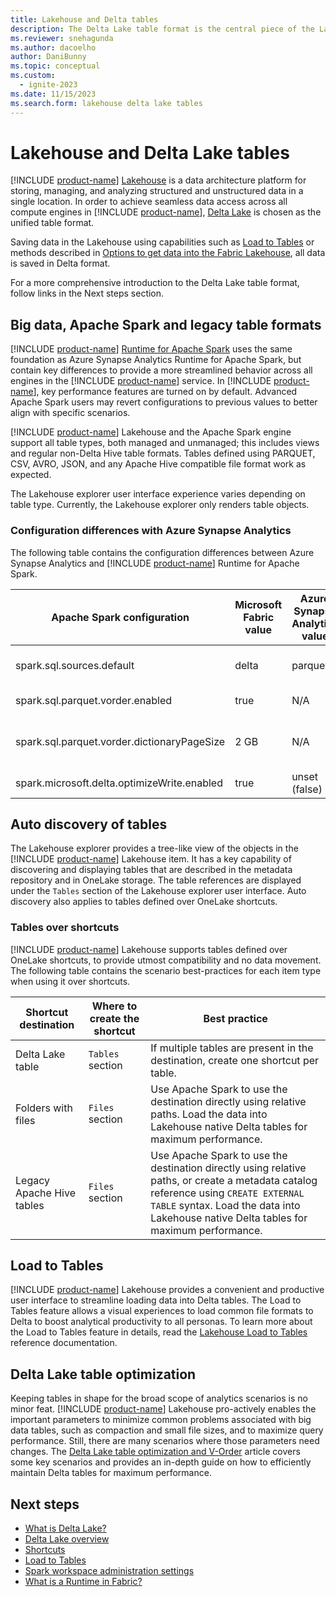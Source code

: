 ```yaml
---
title: Lakehouse and Delta tables
description: The Delta Lake table format is the central piece of the Lakehouse.
ms.reviewer: snehagunda
ms.author: dacoelho
author: DaniBunny
ms.topic: conceptual
ms.custom:
  - ignite-2023
ms.date: 11/15/2023
ms.search.form: lakehouse delta lake tables
---
```


# Lakehouse and Delta Lake tables

[!INCLUDE [product-name](../includes/product-name.md)] [Lakehouse](lakehouse-overview.md) is a data architecture platform for storing, managing, and analyzing structured and unstructured data in a single location. In order to achieve seamless data access across all compute engines in [!INCLUDE [product-name](../includes/product-name.md)], [Delta Lake](/azure/synapse-analytics/spark/apache-spark-what-is-delta-lake) is chosen as the unified table format.

Saving data in the Lakehouse using capabilities such as [Load to Tables](load-to-tables.md) or methods described in [Options to get data into the Fabric Lakehouse](load-data-lakehouse.md), all data is saved in Delta format.

For a more comprehensive introduction to the Delta Lake table format, follow links in the Next steps section.

## Big data, Apache Spark and legacy table formats

[!INCLUDE [product-name](../includes/product-name.md)] [Runtime for Apache Spark](./runtime.md) uses the same foundation as Azure Synapse Analytics Runtime for Apache Spark, but contain key differences to provide a more streamlined behavior across all engines in the [!INCLUDE [product-name](../includes/product-name.md)] service. In [!INCLUDE [product-name](../includes/product-name.md)], key performance features are turned on by default. Advanced Apache Spark users may revert configurations to previous values to better align with specific scenarios.

[!INCLUDE [product-name](../includes/product-name.md)] Lakehouse and the Apache Spark engine support all table types, both managed and unmanaged; this includes views and regular non-Delta Hive table formats. Tables defined using PARQUET, CSV, AVRO, JSON, and any Apache Hive compatible file format work as expected.

The Lakehouse explorer user interface experience varies depending on table type. Currently, the Lakehouse explorer only renders table objects.

### Configuration differences with Azure Synapse Analytics

The following table contains the configuration differences between Azure Synapse Analytics and [!INCLUDE [product-name](../includes/product-name.md)] Runtime for Apache Spark.

|Apache Spark configuration|Microsoft Fabric value|Azure Synapse Analytics value|Notes|
|---------|---------|---------|---------|
|spark.sql.sources.default|delta|parquet|Default table format|
|spark.sql.parquet.vorder.enabled|true|N/A|V-Order writer|
|spark.sql.parquet.vorder.dictionaryPageSize|2 GB|N/A|Dictionary page size limit for V-Order|
|spark.microsoft.delta.optimizeWrite.enabled|true|unset (false)|Optimize Write|

## Auto discovery of tables

The Lakehouse explorer provides a tree-like view of the objects in the [!INCLUDE [product-name](../includes/product-name.md)] Lakehouse item. It has a key capability of discovering and displaying tables that are described in the metadata repository and in OneLake storage. The table references are displayed under the ```Tables``` section of the Lakehouse explorer user interface. Auto discovery also applies to tables defined over OneLake shortcuts.

### Tables over shortcuts

[!INCLUDE [product-name](../includes/product-name.md)] Lakehouse supports tables defined over OneLake shortcuts, to provide utmost compatibility and no data movement. The following table contains the scenario best-practices for each item type when using it over shortcuts.

|Shortcut destination|Where to create the shortcut|Best practice|
|---------|---------|---------|
|Delta Lake table|```Tables``` section|If multiple tables are present in the destination, create one shortcut per table.|
|Folders with files|```Files``` section|Use Apache Spark to use the destination directly using relative paths. Load the data into Lakehouse native Delta tables for maximum performance.|
|Legacy Apache Hive tables|```Files``` section|Use Apache Spark to use the destination directly using relative paths, or create a metadata catalog reference using ```CREATE EXTERNAL TABLE``` syntax. Load the data into Lakehouse native Delta tables for maximum performance.|

## Load to Tables

[!INCLUDE [product-name](../includes/product-name.md)] Lakehouse provides a convenient and productive user interface to streamline loading data into Delta tables. The Load to Tables feature allows a visual experiences to load common file formats to Delta to boost analytical productivity to all personas. To learn more about the Load to Tables feature in details, read the [Lakehouse Load to Tables](load-to-tables.md) reference documentation.

## Delta Lake table optimization

Keeping tables in shape for the broad scope of analytics scenarios is no minor feat. [!INCLUDE [product-name](../includes/product-name.md)] Lakehouse pro-actively enables the important parameters to minimize common problems associated with big data tables, such as compaction and small file sizes, and to maximize query performance. Still, there are many scenarios where those parameters need changes. The [Delta Lake table optimization and V-Order](delta-optimization-and-v-order.md) article covers some key scenarios and provides an in-depth guide on how to efficiently maintain Delta tables for maximum performance.

## Next steps

- [What is Delta Lake?](/azure/synapse-analytics/spark/apache-spark-what-is-delta-lake)
- [Delta Lake overview](/azure/synapse-analytics/spark/apache-spark-delta-lake-overview?pivots=programming-language-python)
- [Shortcuts](lakehouse-shortcuts.md)
- [Load to Tables](load-to-tables.md)
- [Spark workspace administration settings](workspace-admin-settings.md)
- [What is a Runtime in Fabric?](runtime.md)
